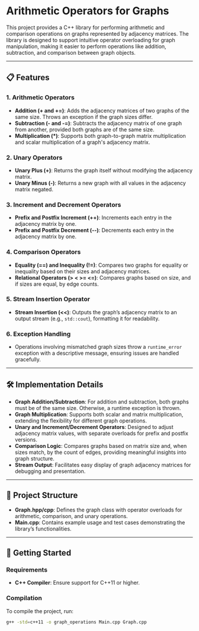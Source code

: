 # Arithmetic Operators for Graphs

This project provides a C++ library for performing arithmetic and comparison operations on graphs represented by adjacency matrices. The library is designed to support intuitive operator overloading for graph manipulation, making it easier to perform operations like addition, subtraction, and comparison between graph objects.

---

## 📋 Features

### 1. Arithmetic Operators
- **Addition (+ and +=)**: Adds the adjacency matrices of two graphs of the same size. Throws an exception if the graph sizes differ.
- **Subtraction (- and -=)**: Subtracts the adjacency matrix of one graph from another, provided both graphs are of the same size.
- **Multiplication (*)**: Supports both graph-to-graph matrix multiplication and scalar multiplication of a graph's adjacency matrix.

### 2. Unary Operators
- **Unary Plus (+)**: Returns the graph itself without modifying the adjacency matrix.
- **Unary Minus (-)**: Returns a new graph with all values in the adjacency matrix negated.

### 3. Increment and Decrement Operators
- **Prefix and Postfix Increment (++)**: Increments each entry in the adjacency matrix by one.
- **Prefix and Postfix Decrement (--)**: Decrements each entry in the adjacency matrix by one.

### 4. Comparison Operators
- **Equality (==) and Inequality (!=)**: Compares two graphs for equality or inequality based on their sizes and adjacency matrices.
- **Relational Operators (> < >= <=)**: Compares graphs based on size, and if sizes are equal, by edge counts.

### 5. Stream Insertion Operator
- **Stream Insertion (<<)**: Outputs the graph’s adjacency matrix to an output stream (e.g., `std::cout`), formatting it for readability.

### 6. Exception Handling
- Operations involving mismatched graph sizes throw a `runtime_error` exception with a descriptive message, ensuring issues are handled gracefully.

---

## 🛠 Implementation Details

- **Graph Addition/Subtraction**: For addition and subtraction, both graphs must be of the same size. Otherwise, a runtime exception is thrown.
- **Graph Multiplication**: Supports both scalar and matrix multiplication, extending the flexibility for different graph operations.
- **Unary and Increment/Decrement Operators**: Designed to adjust adjacency matrix values, with separate overloads for prefix and postfix versions.
- **Comparison Logic**: Compares graphs based on matrix size and, when sizes match, by the count of edges, providing meaningful insights into graph structure.
- **Stream Output**: Facilitates easy display of graph adjacency matrices for debugging and presentation.

---

## 📂 Project Structure

- **Graph.hpp/cpp**: Defines the graph class with operator overloads for arithmetic, comparison, and unary operations.
- **Main.cpp**: Contains example usage and test cases demonstrating the library’s functionalities.

---

## 🚀 Getting Started

### Requirements
- **C++ Compiler**: Ensure support for C++11 or higher.

### Compilation
To compile the project, run:
```bash
g++ -std=c++11 -o graph_operations Main.cpp Graph.cpp

